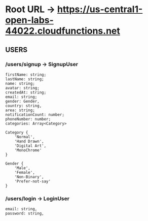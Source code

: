 # Root URL -> https://us-central1-open-labs-44022.cloudfunctions.net

## USERS

### /users/signup -> SignupUser

    firstName: string;
	lastName: string;
	name: string;
	avatar: string;
	createdAt: string;
	email: string;
	gender: Gender,
	country: string,
	area: string;
	notificationCount: number;
	phoneNumber: number;
	categories: Array<Category>

    Category {
	    'Normal',
	    'Hand Drawn',
	    'Digital Art',
	    'MonoChrome'
    }

    Gender {
        'Male',
        'Female',
        'Non-Binary',
        'Prefer-not-say'
    }

### /users/login -> LoginUser

    email: string,
    password: string,
